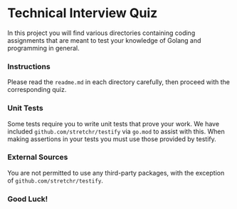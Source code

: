 # Technical Interview Quiz
In this project you will find various directories containing coding assignments that are meant to test your 
knowledge of Golang and programming in general. 

### Instructions
Please read the `readme.md` in each directory carefully, then proceed with the corresponding quiz. 

### Unit Tests
Some tests require you to write unit tests that prove your work. We have included `github.com/stretchr/testify` via 
`go.mod` to assist with this.  When making assertions in your tests you must use those provided by testify.

### External Sources
You are not permitted to use any third-party packages, with the exception of `github.com/stretchr/testify`.


### Good Luck!

